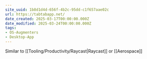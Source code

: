 ```yaml
---
site_uuid: 1b8d1d4d-656f-4b2c-95dd-c1f657aae02c
url: https://tabtabapp.net/
date_created: 2025-03-17T00:00:00.000Z
date_modified: 2025-03-24T00:00:00.000Z
tags:
- OS-Augmenters
- Desktop-App
---
```






Similar to [[Tooling/Productivity/Raycast|Raycast]] or [[Aerospace]]

